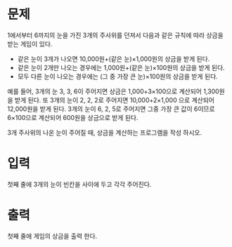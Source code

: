 # 문제

1에서부터 6까지의 눈을 가진 3개의 주사위를 던져서 다음과 같은 규칙에 따라 상금을 받는 게임이 있다. 

- 같은 눈이 3개가 나오면 10,000원+(같은 눈)×1,000원의 상금을 받게 된다. 
- 같은 눈이 2개만 나오는 경우에는 1,000원+(같은 눈)×100원의 상금을 받게 된다. 
- 모두 다른 눈이 나오는 경우에는 (그 중 가장 큰 눈)×100원의 상금을 받게 된다.  

예를 들어, 3개의 눈 3, 3, 6이 주어지면 상금은 1,000+3×100으로 계산되어 1,300원을 받게 된다. 또 3개의 눈이 2, 2, 2로 주어지면 10,000+2×1,000 으로 계산되어 12,000원을 받게 된다. 3개의 눈이 6, 2, 5로 주어지면 그중 가장 큰 값이 6이므로 6×100으로 계산되어 600원을 상금으로 받게 된다.

3개 주사위의 나온 눈이 주어질 때, 상금을 계산하는 프로그램을 작성 하시오.


# 입력
첫째 줄에 3개의 눈이 빈칸을 사이에 두고 각각 주어진다. 



# 출력
첫째 줄에 게임의 상금을 출력 한다.
